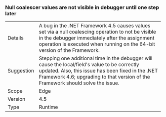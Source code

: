 ### Null coalescer values are not visible in debugger until one step later

|   |   |
|---|---|
|Details|A bug in the .NET Framework 4.5 causes values set via a null coalescing operation to not be visible in the debugger immediately after the assignment operation is executed when running on the 64-bit version of the Framework.|
|Suggestion|Stepping one additional time in the debugger will cause the local/field&#39;s value to be correctly updated. Also, this issue has been fixed in the .NET Framework 4.6; upgrading to that version of the Framework should solve the issue.|
|Scope|Edge|
|Version|4.5|
|Type|Runtime|

